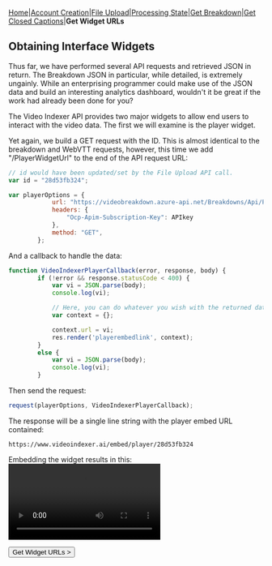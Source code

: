 [Home](https://jaegermeiste.github.io/MSCognitiveServicesHowToGuide/)|[Account Creation](https://jaegermeiste.github.io/MSCognitiveServicesHowToGuide/AccountCreation)|[File Upload](https://jaegermeiste.github.io/MSCognitiveServicesHowToGuide/FileUpload)|[Processing State](https://jaegermeiste.github.io/MSCognitiveServicesHowToGuide/ProcessingState)|[Get Breakdown](https://jaegermeiste.github.io/MSCognitiveServicesHowToGuide/GetBreakdown)|[Get Closed Captions](https://jaegermeiste.github.io/MSCognitiveServicesHowToGuide/GetWebVTT)|**Get Widget URLs**

## Obtaining Interface Widgets

Thus far, we have performed several API requests and retrieved JSON in return. The Breakdown JSON in particular, while detailed, is extremely ungainly. While an enterprising programmer could make use of the JSON data and build an interesting analytics dashboard, wouldn't it be great if the work had already been done for you?

The Video Indexer API provides two major widgets to allow end users to interact with the video data. The first we will examine is the player widget.

Yet again, we build a GET request with the ID. This is almost identical to the breakdown and WebVTT requests, however, this time we add "/PlayerWidgetUrl" to the end of the API request URL:
```javascript
// id would have been updated/set by the File Upload API call.
var id = "28d53fb324";

var playerOptions = {
            url: "https://videobreakdown.azure-api.net/Breakdowns/Api/Partner/Breakdowns/" + id + "/PlayerWidgetUrl",
            headers: {
                "Ocp-Apim-Subscription-Key": APIkey
            },
            method: "GET",
        };
```

And a callback to handle the data:
```javascript
function VideoIndexerPlayerCallback(error, response, body) {
        if (!error && response.statusCode < 400) {
            var vi = JSON.parse(body);
            console.log(vi);

            // Here, you can do whatever you wish with the returned data.
            var context = {};

            context.url = vi;
            res.render('playerembedlink', context);
        }
        else {
            var vi = JSON.parse(body);
            console.log(vi);
        }
```

Then send the request:
```javascript
request(playerOptions, VideoIndexerPlayerCallback);
```

The response will be a single line string with the player embed URL contained:
```url
https://www.videoindexer.ai/embed/player/28d53fb324
```
Embedding the widget results in this:
<video src="https://www.videoindexer.ai/embed/player/28d53fb324"></video>

<form action="https://jaegermeiste.github.io/MSCognitiveServicesHowToGuide/GetWidgets">
    <input type="submit" value="Get Widget URLs >" />
</form>
